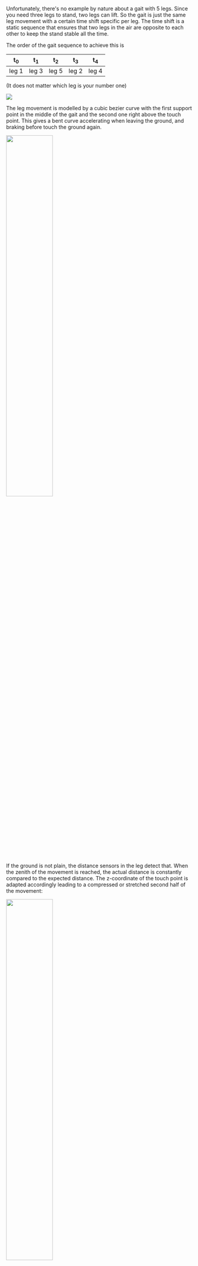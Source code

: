 Unfortunately, there's no example by nature about a gait with 5 legs. Since you need three legs to stand, two legs can lift. So the gait is just the same leg movement with a certain time shift specific per leg. The time shift is a static sequence that ensures that two legs in the air are opposite to each other to keep the stand stable all the time. 

The order of the gait sequence to achieve this is 

| t<sub>0</sub>| t<sub>1</sub> | t<sub>2</sub>| t<sub>3</sub>  | t<sub>4</sub>  |
|------------  | --------------| ------------ | -------------- | -------------- | 
| leg 1        | leg 3         | leg 5        | leg 2          | leg 4          |

(It does not matter which leg is your number one)

<img src="../videos/gaittimeshift.gif"/>

The leg movement is modelled by a cubic bezier curve with the first support point in the middle of the gait and the second one right above the touch point. This gives a bent curve accelerating when leaving the ground, and braking before touch the ground again.

<img width="50%" src="../images/leg-movement.png"/>

If the ground is not plain, the distance sensors in the leg detect that. When the zenith of the movement is reached, the actual distance is constantly compared to the expected distance. The z-coordinate of the touch point is adapted accordingly leading to a compressed or stretched second half of the movement:

<img width="50%" src="../images/leg-movement-terrain.png"/>
